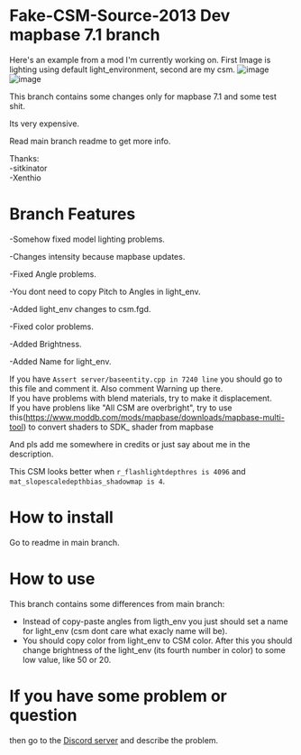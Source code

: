 # Fake-CSM-Source-2013 Dev mapbase 7.1 branch
Here's an example from a mod I'm currently working on. First Image is lighting using default light_environment, second are my csm.
![image](https://user-images.githubusercontent.com/75926135/224785385-f9101157-030a-471c-8a79-84ba1228c833.png)
![image](https://user-images.githubusercontent.com/75926135/224785413-b9d7660d-7ffc-402d-a4e9-1d221603078c.png)


This branch contains some changes only for mapbase 7.1 and some test shit.

Its very expensive.

Read main branch readme to get more info.

Thanks:        
-sitkinator      
-Xenthio

# Branch Features

-Somehow fixed model lighting problems.

-Changes intensity because mapbase updates.

-Fixed Angle problems.

-You dont need to copy Pitch to Angles in light_env.

-Added light_env changes to csm.fgd.

-Fixed color problems.

-Added Brightness.

-Added Name for light_env.


If you have `Assert server/baseentity.cpp in 7240 line` you should go to this file and comment it. Also comment Warning up there.         
If you have problems with blend materials, try to make it displacement.        
If you have problens like "All CSM are overbright", try to use this(https://www.moddb.com/mods/mapbase/downloads/mapbase-multi-tool) to convert shaders to SDK_ shader from mapbase

And pls add me somewhere in credits or just say about me in the description.

This CSM looks better when `r_flashlightdepthres is 4096` and `mat_slopescaledepthbias_shadowmap is 4`.

# How to install
Go to readme in main branch. 

# How to use
This branch contains some differences from main branch:
* Instead of copy-paste angles from ligth_env you just should set a name for light_env (csm dont care what exacly name will be). 
* You should copy color from light_env to CSM color. After this you should change brightness of the light_env (its fourth number in color) to some low value, like 50 or 20.

# If you have some problem or question
then go to the [Discord server](https://discord.gg/DaBHDTwAU7) and describe the problem.
